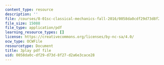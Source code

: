 ```yaml
---
content_type: resource
description: ''
file: /courses/8-01sc-classical-mechanics-fall-2016/0058da0cdf29d73d8f27d2a6e3cace28_-M8swpL-Ij8.pdf
file_size: 15088
file_type: application/pdf
learning_resource_types: []
license: https://creativecommons.org/licenses/by-nc-sa/4.0/
ocw_type: OCWFile
resourcetype: Document
title: 3play pdf file
uid: 0058da0c-df29-d73d-8f27-d2a6e3cace28
---
```

